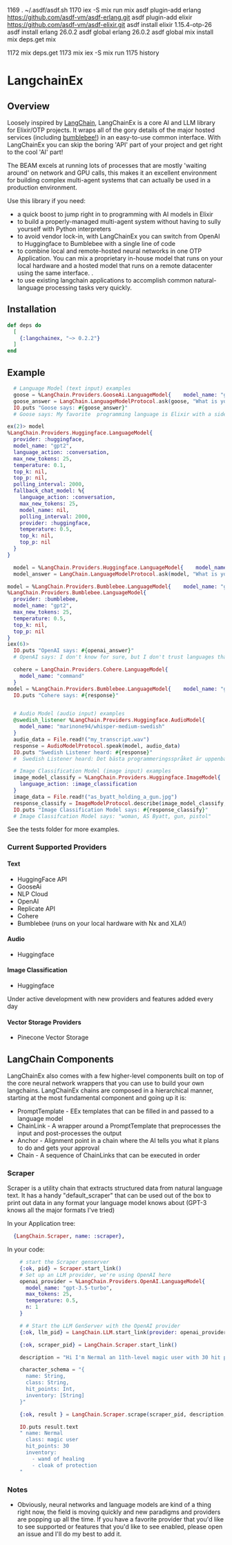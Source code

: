  1169  . ~/.asdf/asdf.sh 
 1170  iex -S mix run
  mix
  asdf plugin-add erlang https://github.com/asdf-vm/asdf-erlang.git
asdf plugin-add elixir https://github.com/asdf-vm/asdf-elixir.git
asdf install elixir 1.15.4-otp-26 
asdf install erlang 26.0.2
asdf global erlang 26.0.2
asdf global 
mix install
mix deps.get
mix 

 1172  mix deps.get
 1173  mix
 iex -S mix run
 1175  history
 
# LangchainEx   


## Overview

Loosely inspired by [LangChain](https://python.langchain.com/en/latest/index.html#),
LangChainEx is a core AI and LLM library for Elixir/OTP projects.  It wraps
all of the gory details of the major hosted services (including [bumblebee!](https://hexdocs.pm/bumblebee/Bumblebee.html)) in an easy-to-use common interface. With LangChainEx you can skip the boring 'API' part of your project and get right to the cool 'AI' part! 

The BEAM excels at running lots of processes that are mostly 'waiting around' on network and GPU calls, this makes it an excellent environment for building complex multi-agent systems that can actually be used in a production environment. 

Use this library if you need:

- a quick boost to jump right in to programming with AI models in Elixir
- to build a properly-managed multi-agent system without having to sully yourself with Python interpreters
- to avoid vendor lock-in, with LangChainEx you can switch from OpenAI to Huggingface to Bumblebee with a single line of code   
- to combine local and remote-hosted neural networks in one OTP Application.  You can mix a proprietary in-house model that runs on your local hardware and a hosted model that runs on a remote datacenter using the same interface. .   
- to use existing langchain applications to accomplish common natural-language processing tasks very quickly. 


## Installation

```elixir
def deps do
  [
    {:langchainex, "~> 0.2.2"}
  ]
end
```

## Example

```elixir
  # Language Model (text input) examples
  goose = %LangChain.Providers.GooseAi.LanguageModel{    model_name: "gpt-neo-20b"  }
  goose_answer = LangChain.LanguageModelProtocol.ask(goose, "What is your favorite programming language?")
  IO.puts "Goose says: #{goose_answer}"
  # Goose says: My favorite  programming language is Elixir with a side-order of Rust.

ex(2)> model
%LangChain.Providers.Huggingface.LanguageModel{
  provider: :huggingface,
  model_name: "gpt2",
  language_action: :conversation,
  max_new_tokens: 25,
  temperature: 0.1,
  top_k: nil,
  top_p: nil,
  polling_interval: 2000,
  fallback_chat_model: %{
    language_action: :conversation,
    max_new_tokens: 25,
    model_name: nil,
    polling_interval: 2000,
    provider: :huggingface,
    temperature: 0.5,
    top_k: nil,
    top_p: nil
  }
}

  model = %LangChain.Providers.Huggingface.LanguageModel{    model_name: "gpt2"  }
  model_answer = LangChain.LanguageModelProtocol.ask(model, "What is your favorite programming language?")

model = %LangChain.Providers.Bumblebee.LanguageModel{    model_name: "gpt2"  }
%LangChain.Providers.Bumblebee.LanguageModel{
  provider: :bumblebee,
  model_name: "gpt2",
  max_new_tokens: 25,
  temperature: 0.5,
  top_k: nil,
  top_p: nil
}
iex(6)> 
  IO.puts "OpenAI says: #{openai_answer}"
  # OpenAI says: I don't know for sure, but I don't trust languages that can't operate more than one thread at a time.

  cohere = LangChain.Providers.Cohere.LanguageModel{
    model_name: "command"
  }
model = %LangChain.Providers.Bumblebee.LanguageModel{    model_name: "gpt2"  } 
  IO.puts "Cohere says: #{response}"


  # Audio Model (audio input) examples
  @swedish_listener %LangChain.Providers.Huggingface.AudioModel{
    model_name: "marinone94/whisper-medium-swedish"
  }
  audio_data = File.read!("my_transcript.wav")
  response = AudioModelProtocol.speak(model, audio_data)
  IO.puts "Swedish Listener heard: #{response}"
  #  Swedish Listener heard: Det bästa programmeringsspråket är uppenbarligen Elixir.

  # Image Classification Model (image input) examples
  image_model_classify = %LangChain.Providers.Huggingface.ImageModel{
    language_action: :image_classification
  }
  image_data = File.read!("as_byatt_holding_a_gun.jpg")
  response_classify = ImageModelProtocol.describe(image_model_classify, image_data)
  IO.puts "Image Classification Model says: #{response_classify}"
  # Image Classifcation Model says: "woman, AS Byatt, gun, pistol" 
```

See the tests folder for more examples.

### Current Supported Providers

#### Text  
 - HuggingFace API
 - GooseAi
 - NLP Cloud
 - OpenAI
 - Replicate API 
 - Cohere
 - Bumblebee (runs on your local hardware with Nx and XLA!)

#### Audio
  - Huggingface

#### Image Classification
  - Huggingface

Under active development with new providers and features added every day

#### Vector Storage Providers
 - Pinecone Vector Storage



## LangChain Components 

LangChainEx also comes with a few higher-level components built on top of the core neural network
wrappers that you can use to build your own langchains. LangChainEx chains are composed in a hierarchical manner, starting at the most fundamental component and going up it is:

- PromptTemplate - EEx templates that can be filled in and passed to a language model 
- ChainLink - A wrapper around a PromptTemplate that preprocesses the input and post-processes the output
- Anchor - Alignment point in a chain where the AI tells you what it plans to do and gets your approval
- Chain - A sequence of ChainLinks that can be executed in order 


### Scraper

Scraper is a utility chain that extracts structured data
from natural language text. It has a handy "default_scraper" that
can be used out of the box to print out data in any format
your language model knows about (GPT-3 knows all the major formats I've tried)


In your Application tree:
```elixir
  {LangChain.Scraper, name: :scraper},
```

In your code: 
```elixir
    # start the Scraper genserver
    {:ok, pid} = Scraper.start_link()
    # Set up an LLM provider, we're using OpenAI here
    openai_provider = %LangChain.Providers.OpenAI.LanguageModel{
      model_name: "gpt-3.5-turbo",
      max_tokens: 25,
      temperature: 0.5,
      n: 1
    }

    # # Start the LLM GenServer with the OpenAI provider
    {:ok, llm_pid} = LangChain.LLM.start_link(provider: openai_provider)

    {:ok, scraper_pid} = LangChain.Scraper.start_link()

    description = "Hi I'm Nermal an 11th-level magic user with 30 hit points, I have a wand of healing and a cloak of protection in my inventory."

    character_schema = "{
      name: String,
      class: String,
      hit_points: Int,
      inventory: [String]
    }"

    {:ok, result } = LangChain.Scraper.scrape(scraper_pid, description, llm_pid, "default_scraper", %{ output_format: "YAML", input_schema: character_schema })

    IO.puts result.text
    " name: Nermal
      class: magic user
      hit_points: 30
      inventory:
        - wand of healing
        - cloak of protection
    "
```

### Notes

- Obviously, neural networks and language models are kind of a thing right now, the field is moving quickly and new 
paradigms and providers are popping up all the time.  If you have a favorite provider that you'd like to see supported or features that you'd like to see enabled, please open an issue and I'll do my best to add it. 

